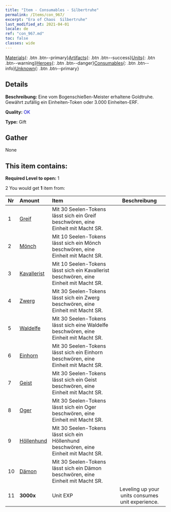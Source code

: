 ```yaml
---
title: "Item - Consumables - Silbertruhe"
permalink: /Items/con_967/
excerpt: "Era of Chaos  Silbertruhe"
last_modified_at: 2021-04-01
locale: de
ref: "con_967.md"
toc: false
classes: wide
---
```

 [Materials](/de/Items/){: .btn .btn--primary}[Artifacts](/de/Items/Artifacts/){: .btn .btn--success}[Units](/de/Items/Units/){: .btn .btn--warning}[Heroes](/de/Items/Heroes/){: .btn .btn--danger}[Consumables](/de/Items/Consumables/){: .btn .btn--info}[Unknown](/de/Items/Unknown/){: .btn .btn--primary}

## Details
 **Beschreibung:** Eine vom Bogenschießen-Meister erhaltene Goldtruhe. Gewährt zufällig ein Einheiten-Token oder 3.000 Einheiten-ERF.

 **Quality:** <span style="color: #0000CD">OK</span>

 **Type:** Gift

## Gather

  None

## This item contains:

 **Required Level to open:** 1

 2 You would get **1** item  from:

  | Nr | Amount |     Item    | Beschreibung |
  |:---|:-------|:------------|:-----------:|
  | 1 | [Greif](/de/Items/unt_192/) | Mit 30 Seelen-Tokens lässt sich ein Greif beschwören, eine Einheit mit Macht SR. | 
  | 2 | [Mönch](/de/Items/unt_194/) | Mit 10 Seelen-Tokens lässt sich ein Mönch beschwören, eine Einheit mit Macht SR. | 
  | 3 | [Kavallerist](/de/Items/unt_195/) | Mit 10 Seelen-Tokens lässt sich ein Kavallerist beschwören, eine Einheit mit Macht SR. | 
  | 4 | [Zwerg](/de/Items/unt_200/) | Mit 30 Seelen-Tokens lässt sich ein Zwerg beschwören, eine Einheit mit Macht SR. | 
  | 5 | [Waldelfe](/de/Items/unt_201/) | Mit 30 Seelen-Tokens lässt sich eine Waldelfe beschwören, eine Einheit mit Macht SR. | 
  | 6 | [Einhorn](/de/Items/unt_204/) | Mit 30 Seelen-Tokens lässt sich ein Einhorn beschwören, eine Einheit mit Macht SR. | 
  | 7 | [Geist](/de/Items/unt_210/) | Mit 30 Seelen-Tokens lässt sich ein Geist beschwören, eine Einheit mit Macht SR. | 
  | 8 | [Oger](/de/Items/unt_220/) | Mit 30 Seelen-Tokens lässt sich ein Oger beschwören, eine Einheit mit Macht SR. | 
  | 9 | [Höllenhund](/de/Items/unt_228/) | Mit 30 Seelen-Tokens lässt sich ein Höllenhund beschwören, eine Einheit mit Macht SR. | 
  | 10 | [Dämon](/de/Items/unt_229/) | Mit 30 Seelen-Tokens lässt sich ein Dämon beschwören, eine Einheit mit Macht SR. | 
  | 11 |  **3000x** | Unit EXP | Leveling up your units consumes unit experience.  | 
